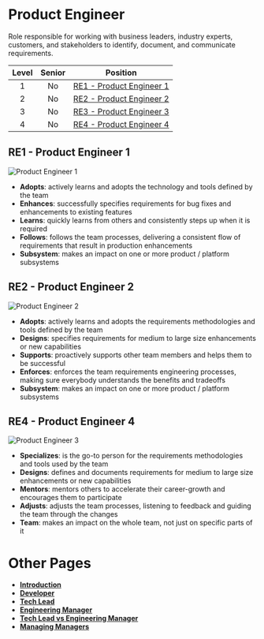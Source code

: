 # Product Engineer

Role responsible for working with business leaders, industry experts, customers, and stakeholders to identify, document, and communicate requirements.

| Level | Senior | Position |
| :---: | :---: | :---: |
| 1 | No | [RE1 - Product Engineer 1](#pe1---product-engineer-1) |
| 2 | No | [RE2 - Product Engineer 2](#pe2---product-engineer-2) |
| 3 | No | [RE3 - Product Engineer 3](#pe3---product-engineer-3) |
| 4 | No | [RE4 - Product Engineer 4](#pe4---product-engineer-4) |


## RE1 - Product Engineer 1

<picture>
  <source media="(prefers-color-scheme: dark)" srcset="/charts/product-engineer-1.png">
  <source media="(prefers-color-scheme: light)" srcset="/charts/product-engineer-1.png">
  <img alt="Product Engineer 1" src="/charts/product-engineer-1.png">
</picture>

* **Adopts**: actively learns and adopts the technology and tools defined by the team
* **Enhances**: successfully specifies requirements for bug fixes and enhancements to existing features
* **Learns**: quickly learns from others and consistently steps up when it is required
* **Follows**: follows the team processes, delivering a consistent flow of requirements that result in production enhancements
* **Subsystem**: makes an impact on one or more product / platform subsystems

## RE2 - Product Engineer 2

<picture>
  <source media="(prefers-color-scheme: dark)" srcset="/charts/product-engineer-2.png">
  <source media="(prefers-color-scheme: light)" srcset="/charts/product-engineer-2.png">
  <img alt="Product Engineer 2" src="/charts/product-engineer-2.png">
</picture>

* **Adopts**: actively learns and adopts the requirements methodologies and tools defined by the team
* **Designs**: specifies requirements for medium to large size enhancements or new capabilities 
* **Supports**: proactively supports other team members and helps them to be successful
* **Enforces**: enforces the team requirements engineering processes, making sure everybody understands the benefits and tradeoffs
* **Subsystem**: makes an impact on one or more product / platform subsystems

## RE4 - Product Engineer 4

<picture>
  <source media="(prefers-color-scheme: dark)" srcset="/charts/product-engineer-4.png">
  <source media="(prefers-color-scheme: light)" srcset="/charts/product-engineer-4.png">
  <img alt="Product Engineer 3" src="/charts/product-engineer-4.png">
</picture>

* **Specializes**: is the go-to person for the requirements methodologies and tools used by the team
* **Designs**: defines and documents requirements for medium to large size enhancements or new capabilities
* **Mentors**: mentors others to accelerate their career-growth and encourages them to participate
* **Adjusts**: adjusts the team processes, listening to feedback and guiding the team through the changes
* **Team**: makes an impact on the whole team, not just on specific parts of it

# Other Pages

* [**Introduction**](README.md)
* [**Developer**](Developer.md)
* [**Tech Lead**](TechLead.md)
* [**Engineering Manager**](EngineeringManager.md)
* [**Tech Lead vs Engineering Manager**](TechLead-EngineeringManager.md)
* [**Managing Managers**](Managing-Managers.md)

